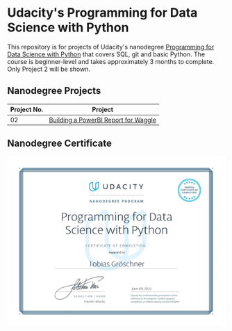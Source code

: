 # Udacity's Programming for Data Science with Python

This repository is for projects of Udacity's nanodegree [Programming for Data Science with Python](https://www.udacity.com/course/programming-for-data-science-nanodegree--nd104) that covers SQL, git and basic Python. The course is beginner-level and takes approximately 3 months to complete. Only Project 2 will be shown.


## Nanodegree Projects


| Project No. | Project |
| ---		  | ----    |
| 02 		  | [Building a PowerBI Report for Waggle](/Project-2/) 								|

## Nanodegree Certificate

![Certificate](Programming_for_data_science_with_python.png)

